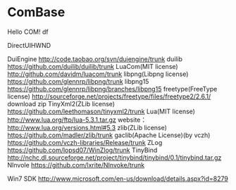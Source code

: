 # ComBase
Hello COM!
df

DirectUIHWND

DuiEngine 	       				 http://code.taobao.org/svn/duiengine/trunk
duilib    	       				 https://github.com/duilib/duilib/trunk
LuaCom(MIT license)    	   		 http://github.com/davidm/luacom/trunk
libpng(Libpng license)    	     https://github.com/glennrp/libpng/trunk
libpng15                         https://github.com/glennrp/libpng/branches/libpng15
freetype(FreeType license)       http://sourceforge.net/projects/freetype/files/freetype2/2.6.1/    download zip
TinyXml2(ZLib license)  	     https://github.com/leethomason/tinyxml2/trunk
Lua(MIT license)  	      		 http://www.lua.org/ftp/lua-5.3.1.tar.gz   website：http://www.lua.org/versions.html#5.3
zlib(ZLib license)               https://github.com/madler/zlib/trunk
gaclib(Apache License)(by vczh)  https://github.com/vczh-libraries/Release/trunk
ZLog                             https://github.com/lopsd07/WinZlog/trunk
TinyBind                         http://nchc.dl.sourceforge.net/project/tinybind/tinybind/0.1/tinybind.tar.gz
NInvole                          https://github.com/lxrite/NInvoke/trunk

Win7 SDK                         http://www.microsoft.com/en-us/download/details.aspx?id=8279
